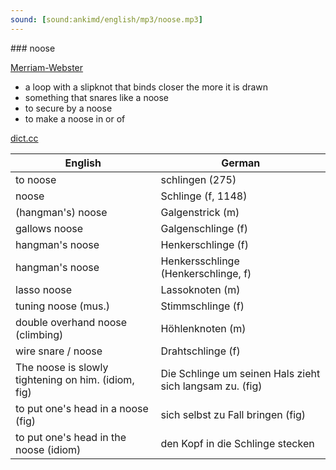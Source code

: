 ```yaml
---
sound: [sound:ankimd/english/mp3/noose.mp3]
---
```


\### noose

[Merriam-Webster](https://www.merriam-webster.com/dictionary/noose)

- a loop with a slipknot that binds closer the more it is drawn
- something that snares like a noose
- to secure by a noose
- to make a noose in or of

[dict.cc](https://www.dict.cc/noose)

| English        | German       |
| -------------- | ------------ |
| to noose | schlingen (275) |
| noose | Schlinge (f, 1148) |
| (hangman's) noose | Galgenstrick (m) |
| gallows noose | Galgenschlinge (f) |
| hangman's noose | Henkerschlinge (f) |
| hangman's noose | Henkersschlinge (Henkerschlinge, f) |
| lasso noose | Lassoknoten (m) |
| tuning noose (mus.) | Stimmschlinge (f) |
| double overhand noose (climbing) | Höhlenknoten (m) |
| wire snare / noose | Drahtschlinge (f) |
| The noose is slowly tightening on him. (idiom, fig) | Die Schlinge um seinen Hals zieht sich langsam zu. (fig) |
| to put one's head in a noose (fig) | sich selbst zu Fall bringen (fig) |
| to put one's head in the noose (idiom) | den Kopf in die Schlinge stecken |
